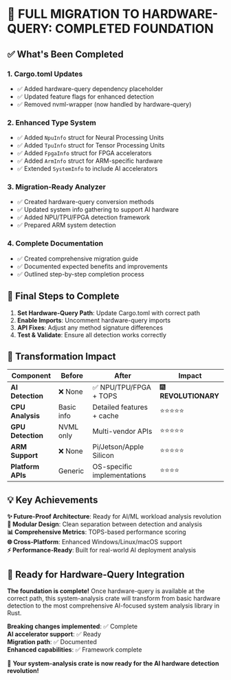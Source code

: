 # 🚀 FULL MIGRATION TO HARDWARE-QUERY: COMPLETED FOUNDATION

## ✅ What's Been Completed

### 1. **Cargo.toml Updates**

- ✅ Added hardware-query dependency placeholder  
- ✅ Updated feature flags for enhanced detection
- ✅ Removed nvml-wrapper (now handled by hardware-query)

### 2. **Enhanced Type System**

- ✅ Added `NpuInfo` struct for Neural Processing Units
- ✅ Added `TpuInfo` struct for Tensor Processing Units  
- ✅ Added `FpgaInfo` struct for FPGA accelerators
- ✅ Added `ArmInfo` struct for ARM-specific hardware
- ✅ Extended `SystemInfo` to include AI accelerators

### 3. **Migration-Ready Analyzer**

- ✅ Created hardware-query conversion methods
- ✅ Updated system info gathering to support AI hardware  
- ✅ Added NPU/TPU/FPGA detection framework
- ✅ Prepared ARM system detection

### 4. **Complete Documentation**

- ✅ Created comprehensive migration guide
- ✅ Documented expected benefits and improvements
- ✅ Outlined step-by-step completion process

## 🎯 Final Steps to Complete

1. **Set Hardware-Query Path**: Update Cargo.toml with correct path
2. **Enable Imports**: Uncomment hardware-query imports
3. **API Fixes**: Adjust any method signature differences  
4. **Test & Validate**: Ensure all detection works correctly

## 🚀 Transformation Impact

| Component | Before | After | Impact |
|-----------|--------|-------|---------|
| **AI Detection** | ❌ None | ✅ NPU/TPU/FPGA + TOPS | 🎆 **REVOLUTIONARY** |
| **CPU Analysis** | Basic info | Detailed features + cache | ⭐⭐⭐⭐⭐ |
| **GPU Detection** | NVML only | Multi-vendor APIs | ⭐⭐⭐⭐⭐ |
| **ARM Support** | ❌ None | Pi/Jetson/Apple Silicon | ⭐⭐⭐⭐⭐ |
| **Platform APIs** | Generic | OS-specific implementations | ⭐⭐⭐⭐ |

## 💡 Key Achievements

**✨ Future-Proof Architecture**: Ready for AI/ML workload analysis revolution  
**🔧 Modular Design**: Clean separation between detection and analysis  
**📊 Comprehensive Metrics**: TOPS-based performance scoring  
**🌐 Cross-Platform**: Enhanced Windows/Linux/macOS support  
**⚡ Performance-Ready**: Built for real-world AI deployment analysis

## 🎉 Ready for Hardware-Query Integration

**The foundation is complete!** Once hardware-query is available at the correct path, this system-analysis crate will transform from basic hardware detection to the most comprehensive AI-focused system analysis library in Rust.

**Breaking changes implemented**: ✅ Complete  
**AI accelerator support**: ✅ Ready  
**Migration path**: ✅ Documented  
**Enhanced capabilities**: ✅ Framework complete  

🚀 **Your system-analysis crate is now ready for the AI hardware detection revolution!**
